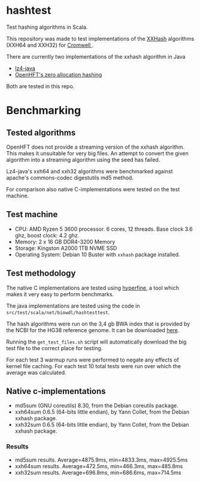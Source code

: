 # hashtest

Test hashing algorithms in Scala.

This repository was made to test implementations of the 
[XXHash](www.xxhash.com) algorithms (XXH64 and XXH32) for [Cromwell
](https://github.com/broadinstitute/cromwell).

There are currently two implementations of the xxhash algorithm in Java

* [lz4-java](https://github.com/lz4/lz4-java)
* [OpenHFT's zero allocation hashing](
  https://github.com/OpenHFT/Zero-Allocation-Hashing)

Both are tested in this repo.

# Benchmarking

## Tested algorithms
OpenHFT does not provide a streaming version of the  xxhash algorithm. This 
makes it unsuitable for very big files. An attempt to convert the given 
algorithm into a streaming algorithm using the seed has failed. 

Lz4-java's xxh64 and xxh32 algorithms were benchmarked against apache's
commons-codec digestutils md5 method.

For comparison also native C-implementations were tested on the test machine.

## Test machine

* CPU: AMD Ryzen 5 3600 processor. 6 cores, 12 threads. Base clock 3.6 ghz, boost clock: 4.2 ghz.
* Memory: 2 x 16 GB DDR4-3200 Memory
* Storage: Kingston A2000 1TB NVME SSD
* Operating System: Debian 10 Buster with `xxhash` package installed.

## Test methodology

The native C implementations are tested using [hyperfine](
https://github.com/sharkdp/hyperfine), a tool which makes it very easy to
perform benchmarks. 

The java implementations are tested using the code in 
`src/test/scala/net/biowdl/hashtesttest`.

The hash algorithms were run on the 3,4 gb BWA index that is provided by the
NCBI for the HG38 reference genome. It can be downloaded [here](
ftp://ftp.ncbi.nlm.nih.gov/genomes/all/GCA/000/001/405/GCA_000001405.15_GRCh38/seqs_for_alignment_pipelines.ucsc_ids/GCA_000001405.15_GRCh38_full_plus_hs38d1_analysis_set.fna.bwa_index.tar.gz).

Running the `get_test_files.sh` script will automatically download the big
test file to the correct place for testing.

For each test 3 warmup runs were performed to negate any effects of kernel
file caching. For each test 10 total tests were run over which the average was
calculated.

## Native c-implementations

- md5sum (GNU coreutils) 8.30, from the Debian coreutils package.
- xxh64sum 0.6.5 (64-bits little endian), by Yann Collet, from the Debian
  xxhash package.
- xxh32sum 0.6.5 (64-bits little endian), by Yann Collet, from the Debian 
  xxhash package.

### Results 
- md5sum results. Average=4875.9ms, min=4833.3ms, max=4925.5ms
- xxh64sum results. Average=472.5ms, min=466.3ms, max=485.8ms
- xxh32sum results. Average=696.8ms, min=686.6ms, max=714.5ms
